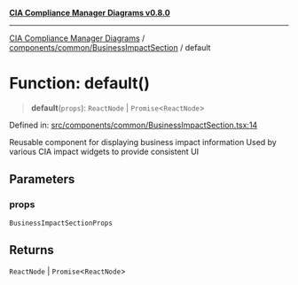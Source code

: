 [**CIA Compliance Manager Diagrams v0.8.0**](../../../../README.md)

***

[CIA Compliance Manager Diagrams](../../../../modules.md) / [components/common/BusinessImpactSection](../README.md) / default

# Function: default()

> **default**(`props`): `ReactNode` \| `Promise`\<`ReactNode`\>

Defined in: [src/components/common/BusinessImpactSection.tsx:14](https://github.com/Hack23/cia-compliance-manager/blob/ab84d120f6a49e6faf7bc7924811e0da9b635211/src/components/common/BusinessImpactSection.tsx#L14)

Reusable component for displaying business impact information
Used by various CIA impact widgets to provide consistent UI

## Parameters

### props

`BusinessImpactSectionProps`

## Returns

`ReactNode` \| `Promise`\<`ReactNode`\>
